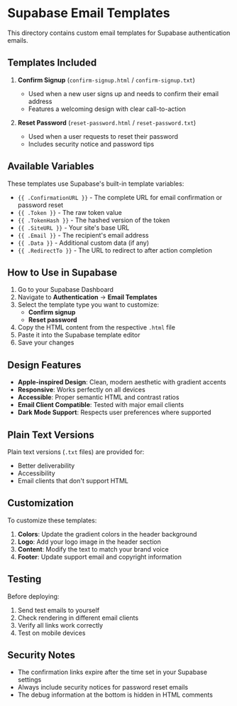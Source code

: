 # Supabase Email Templates

This directory contains custom email templates for Supabase authentication emails.

## Templates Included

1. **Confirm Signup** (`confirm-signup.html` / `confirm-signup.txt`)
   - Used when a new user signs up and needs to confirm their email address
   - Features a welcoming design with clear call-to-action

2. **Reset Password** (`reset-password.html` / `reset-password.txt`)
   - Used when a user requests to reset their password
   - Includes security notice and password tips

## Available Variables

These templates use Supabase's built-in template variables:

- `{{ .ConfirmationURL }}` - The complete URL for email confirmation or password reset
- `{{ .Token }}` - The raw token value
- `{{ .TokenHash }}` - The hashed version of the token
- `{{ .SiteURL }}` - Your site's base URL
- `{{ .Email }}` - The recipient's email address
- `{{ .Data }}` - Additional custom data (if any)
- `{{ .RedirectTo }}` - The URL to redirect to after action completion

## How to Use in Supabase

1. Go to your Supabase Dashboard
2. Navigate to **Authentication** → **Email Templates**
3. Select the template type you want to customize:
   - **Confirm signup** 
   - **Reset password**
4. Copy the HTML content from the respective `.html` file
5. Paste it into the Supabase template editor
6. Save your changes

## Design Features

- **Apple-inspired Design**: Clean, modern aesthetic with gradient accents
- **Responsive**: Works perfectly on all devices
- **Accessible**: Proper semantic HTML and contrast ratios
- **Email Client Compatible**: Tested with major email clients
- **Dark Mode Support**: Respects user preferences where supported

## Plain Text Versions

Plain text versions (`.txt` files) are provided for:
- Better deliverability
- Accessibility
- Email clients that don't support HTML

## Customization

To customize these templates:

1. **Colors**: Update the gradient colors in the header background
2. **Logo**: Add your logo image in the header section
3. **Content**: Modify the text to match your brand voice
4. **Footer**: Update support email and copyright information

## Testing

Before deploying:

1. Send test emails to yourself
2. Check rendering in different email clients
3. Verify all links work correctly
4. Test on mobile devices

## Security Notes

- The confirmation links expire after the time set in your Supabase settings
- Always include security notices for password reset emails
- The debug information at the bottom is hidden in HTML comments
